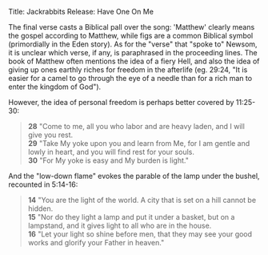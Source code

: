 Title: Jackrabbits
Release: Have One On Me

The final verse casts a Biblical pall over the song: 'Matthew' clearly means the gospel according to Matthew, while figs are a common Biblical symbol (primordially in the Eden story). As for the "verse" that "spoke to" Newsom, it is unclear which verse, if any, is paraphrased in the proceeding lines. The book of Matthew often mentions the idea of a fiery Hell, and also the idea of giving up ones earthly riches for freedom in the afterlife (eg. 29:24, "It is easier for a camel to go through the eye of a needle than for a rich man to enter the kingdom of God").

However, the idea of personal freedom is perhaps better covered by 11:25-30:

> **28** "Come to me, all you who labor and are heavy laden, and I will give you rest.  
> **29** "Take My yoke upon you and learn from Me, for I am gentle and lowly in heart, and you will find rest for your souls.  
> **30** "For My yoke is easy and My burden is light."

And the "low-down flame" evokes the parable of the lamp under the bushel, recounted in 5:14-16:

> **14** "You are the light of the world. A city that is set on a hill cannot be hidden.  
> **15** "Nor do they light a lamp and put it under a basket, but on a lampstand, and it gives light to all who are in the house.  
> **16** "Let your light so shine before men, that they may see your good works and glorify your Father in heaven."